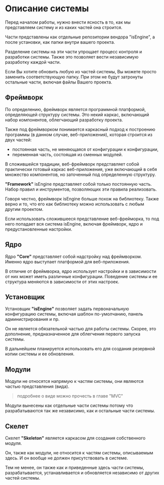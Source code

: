 # Описание системы

Перед началом работы, нужно внести ясность в то, как мы представляем систему и из каких частей она строится.

Части представлены как отдельные репозитории вендора "isEngine", а после установки, как папки внутри вашего проекта.

Разделение системы на эти части упрощает процесс контроля и разработки системы. Также это позволяет вести независимую разработку каждой части.

Если Вы хотите обновить любую из частей системы, Вы можете просто заменить соответствующую папку. При этом не будут затронуты остальные части, включая файлы Вашего проекта.

## Фреймворк

По определению, фреймворк является программной платформой, определяющей структуру системы. Это некий каркас, включающий набор компонентов, облегчающий разработку проекта.

Также под фреймворком понимается каркасный подход к построению программы (в данном случае, веб-приложения), которая строится из двух частей:

* постоянная часть, не меняющаяся от конфигурации к конфигурации,
* переменная часть, состоящая из сменных модулей.

В сложившейся традиции, веб-фреймворк представляет собой практически готовый каркас веб-приложения, уже включающий в себя множество компонентов, но заточенный под определенную структуру.

**"Framework"** isEngine представляет собой только постоянную часть. Набор правил и инструментов, позволяющих эти правила реализовать.

Говоря честно, фреймворк isEngine больше похож на библиотеку. Также верно и то, что его как библиотеку можно использовать с любым другим проектом.

Если использовать сложившееся представление веб-фрейморка, то под него попадает вся система isEngine, включая фреймворк, ядро и предустановленные настройки.

## Ядро

Ядро **"Core"** представляет собой надстройку над фреймворком. Именно ядро выступает платформой для веб-приложения.

В отличие от фреймворка, ядро использует настройки и в зависимости от них может иметь различные конфигурации. Поведение системы и ее структура меняются в зависимости от этих настроек.

## Установщик

Установщик **"isEngine"** позволяет задать первоначальную конфигурацию системы, включая шаблон по-умолчанию, панель администрирования и пр.

Он не является обязательной частью для работы системы. Скорее, это дополнение, предназначенное для облегчения первого запуска системы.

В дальнейшем планируется использовать его для создания резервной копии системы и ее обновления.

## Модули

Модули не относятся напрямую к частям системы, они являются частью представления (вида).

> подробнее о виде можно прочесть в главе "MVC"

Модули вынесены как отдельные части системы потому что разрабатываются так же независимо, как и остальные части системы.

## Скелет

Скелет **"Skeleton"** является каркасом для создания собственного модуля.

Он, также как модули, не относится к частям системы, описываемым здесь. И он вообще не должен присутствовать в системе.

Тем не менее, он также как и приведенные здесь части системы, разрабатывается, устанавливается и обновляется независимо от других частей системы.
